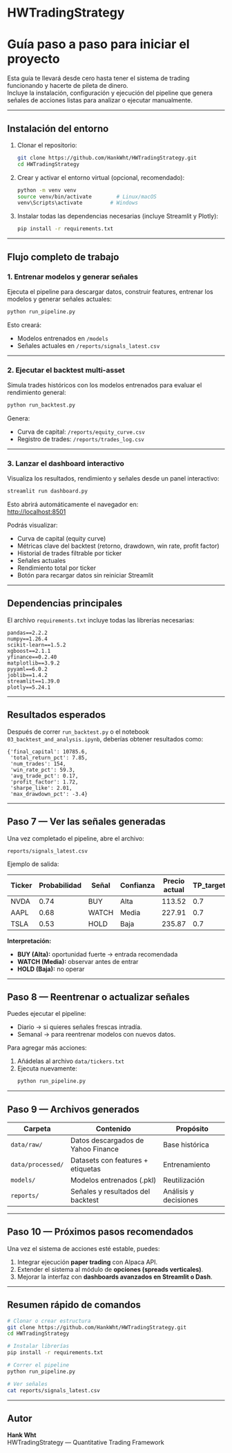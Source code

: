 # HWTradingStrategy

# Guía paso a paso para iniciar el proyecto

Esta guía te llevará desde cero hasta tener el sistema de trading funcionando y hacerte de pileta de dinero.  
Incluye la instalación, configuración y ejecución del pipeline que genera señales de acciones listas para analizar o ejecutar manualmente.

---

## Instalación del entorno

1. Clonar el repositorio:
   ```bash
   git clone https://github.com/HankWht/HWTradingStrategy.git
   cd HWTradingStrategy
   ```

2. Crear y activar el entorno virtual (opcional, recomendado):
   ```bash
   python -m venv venv
   source venv/bin/activate        # Linux/macOS
   venv\Scripts\activate         # Windows
   ```

3. Instalar todas las dependencias necesarias (incluye Streamlit y Plotly):
   ```bash
   pip install -r requirements.txt
   ```

---

## Flujo completo de trabajo

### 1. Entrenar modelos y generar señales
Ejecuta el pipeline para descargar datos, construir features, entrenar los modelos y generar señales actuales:

```bash
python run_pipeline.py
```

Esto creará:
- Modelos entrenados en `/models`
- Señales actuales en `/reports/signals_latest.csv`

---

### 2. Ejecutar el backtest multi-asset
Simula trades históricos con los modelos entrenados para evaluar el rendimiento general:

```bash
python run_backtest.py
```

Genera:
- Curva de capital: `/reports/equity_curve.csv`
- Registro de trades: `/reports/trades_log.csv`

---

### 3. Lanzar el dashboard interactivo
Visualiza los resultados, rendimiento y señales desde un panel interactivo:

```bash
streamlit run dashboard.py
```

Esto abrirá automáticamente el navegador en:  
[http://localhost:8501](http://localhost:8501)

Podrás visualizar:

- Curva de capital (equity curve)
- Métricas clave del backtest (retorno, drawdown, win rate, profit factor)
- Historial de trades filtrable por ticker
- Señales actuales
- Rendimiento total por ticker
- Botón para recargar datos sin reiniciar Streamlit

---

## Dependencias principales

El archivo `requirements.txt` incluye todas las librerías necesarias:

```text
pandas==2.2.2
numpy==1.26.4
scikit-learn==1.5.2
xgboost==2.1.1
yfinance==0.2.40
matplotlib==3.9.2
pyyaml==6.0.2
joblib==1.4.2
streamlit==1.39.0
plotly==5.24.1
```

---

## Resultados esperados

Después de correr `run_backtest.py` o el notebook `03_backtest_and_analysis.ipynb`, deberías obtener resultados como:

```
{'final_capital': 10785.6,
 'total_return_pct': 7.85,
 'num_trades': 154,
 'win_rate_pct': 59.3,
 'avg_trade_pct': 0.17,
 'profit_factor': 1.72,
 'sharpe_like': 2.01,
 'max_drawdown_pct': -3.4}
```

---

## Paso 7 — Ver las señales generadas

Una vez completado el pipeline, abre el archivo:

```
reports/signals_latest.csv
```

Ejemplo de salida:

| Ticker | Probabilidad | Señal | Confianza | Precio actual | TP_target_% | SL_stop_% |
|--------|---------------|--------|-------------|----------------|--------------|-------------|
| NVDA | 0.74 | BUY | Alta | 113.52 | 0.7 | 0.25 |
| AAPL | 0.68 | WATCH | Media | 227.91 | 0.7 | 0.25 |
| TSLA | 0.53 | HOLD | Baja | 235.87 | 0.7 | 0.25 |

**Interpretación:**
- **BUY (Alta):** oportunidad fuerte → entrada recomendada  
- **WATCH (Media):** observar antes de entrar  
- **HOLD (Baja):** no operar  

---

## Paso 8 — Reentrenar o actualizar señales

Puedes ejecutar el pipeline:
- Diario → si quieres señales frescas intradía.  
- Semanal → para reentrenar modelos con nuevos datos.

Para agregar más acciones:
1. Añádelas al archivo `data/tickers.txt`
2. Ejecuta nuevamente:
   ```bash
   python run_pipeline.py
   ```

---

## Paso 9 — Archivos generados

| Carpeta | Contenido | Propósito |
|----------|------------|------------|
| `data/raw/` | Datos descargados de Yahoo Finance | Base histórica |
| `data/processed/` | Datasets con features + etiquetas | Entrenamiento |
| `models/` | Modelos entrenados (.pkl) | Reutilización |
| `reports/` | Señales y resultados del backtest | Análisis y decisiones |

---

## Paso 10 — Próximos pasos recomendados

Una vez el sistema de acciones esté estable, puedes:
1. Integrar ejecución **paper trading** con Alpaca API.  
2. Extender el sistema al módulo de **opciones (spreads verticales)**.  
3. Mejorar la interfaz con **dashboards avanzados en Streamlit o Dash**.  

---

## Resumen rápido de comandos

```bash
# Clonar o crear estructura
git clone https://github.com/HankWht/HWTradingStrategy.git
cd HWTradingStrategy

# Instalar librerías
pip install -r requirements.txt

# Correr el pipeline
python run_pipeline.py

# Ver señales
cat reports/signals_latest.csv
```

---

## Autor

**Hank Wht**  
HWTradingStrategy — Quantitative Trading Framework
